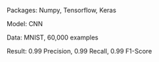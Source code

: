 Packages: Numpy, Tensorflow, Keras

Model: CNN

Data: MNIST, 60,000 examples

Result: 0.99 Precision, 0.99 Recall, 0.99 F1-Score
